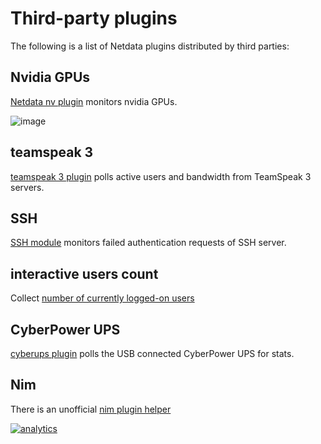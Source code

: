 # Third-party plugins

The following is a list of Netdata plugins distributed by third parties:

## Nvidia GPUs

[Netdata nv plugin](https://github.com/coraxx/netdata_nv_plugin) monitors nvidia GPUs.

![image](https://user-images.githubusercontent.com/2662304/29516895-351e905e-867b-11e7-9863-3fb6924490ab.png)

## teamspeak 3

[teamspeak 3 plugin](https://github.com/coraxx/netdata_ts3_plugin) polls active users and bandwidth from TeamSpeak 3 servers.

## SSH

[SSH module](https://github.com/Yaser-Amiri/netdata-ssh-module) monitors failed authentication requests of SSH server.

## interactive users count

Collect [number of currently logged-on users](https://github.com/veksh/netdata-numsessions)

## CyberPower UPS

[cyberups plugin](https://github.com/HawtDogFlvrWtr/netdata_cyberpwrups_plugin) polls the USB connected CyberPower UPS for stats.

## Nim

There is an unofficial [nim plugin helper](https://github.com/FedericoCeratto/nim-netdata-plugin)

[![analytics](https://www.google-analytics.com/collect?v=1&aip=1&t=pageview&_s=1&ds=github&dr=https%3A%2F%2Fgithub.com%2Fnetdata%2Fnetdata&dl=https%3A%2F%2Fmy-netdata.io%2Fgithub%2Fdocs%2FThird-Party-Plugins&_u=MAC~&cid=5792dfd7-8dc4-476b-af31-da2fdb9f93d2&tid=UA-64295674-3)]()
